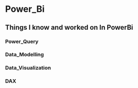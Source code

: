 # Power_Bi
## Things I know and worked on In PowerBi
### Power_Query
### Data_Modelling
### Data_Visualization
### DAX
